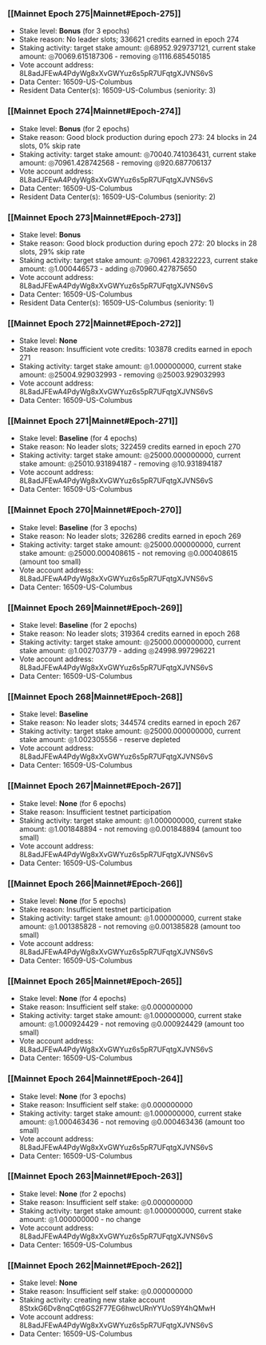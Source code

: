 ### [[Mainnet Epoch 275|Mainnet#Epoch-275]]
* Stake level: **Bonus** (for 3 epochs)
* Stake reason: No leader slots; 336621 credits earned in epoch 274
* Staking activity: target stake amount: ◎68952.929737121, current stake amount: ◎70069.615187306 - removing ◎1116.685450185
* Vote account address: 8L8adJFEwA4PdyWg8xXvGWYuz6s5pR7UFqtgXJVNS6vS
* Data Center: 16509-US-Columbus
* Resident Data Center(s): 16509-US-Columbus (seniority: 3)
### [[Mainnet Epoch 274|Mainnet#Epoch-274]]
* Stake level: **Bonus** (for 2 epochs)
* Stake reason: Good block production during epoch 273: 24 blocks in 24 slots, 0% skip rate
* Staking activity: target stake amount: ◎70040.741036431, current stake amount: ◎70961.428742568 - removing ◎920.687706137
* Vote account address: 8L8adJFEwA4PdyWg8xXvGWYuz6s5pR7UFqtgXJVNS6vS
* Data Center: 16509-US-Columbus
* Resident Data Center(s): 16509-US-Columbus (seniority: 2)
### [[Mainnet Epoch 273|Mainnet#Epoch-273]]
* Stake level: **Bonus**
* Stake reason: Good block production during epoch 272: 20 blocks in 28 slots, 29% skip rate
* Staking activity: target stake amount: ◎70961.428322223, current stake amount: ◎1.000446573 - adding ◎70960.427875650
* Vote account address: 8L8adJFEwA4PdyWg8xXvGWYuz6s5pR7UFqtgXJVNS6vS
* Data Center: 16509-US-Columbus
* Resident Data Center(s): 16509-US-Columbus (seniority: 1)
### [[Mainnet Epoch 272|Mainnet#Epoch-272]]
* Stake level: **None**
* Stake reason: Insufficient vote credits: 103878 credits earned in epoch 271
* Staking activity: target stake amount: ◎1.000000000, current stake amount: ◎25004.929032993 - removing ◎25003.929032993
* Vote account address: 8L8adJFEwA4PdyWg8xXvGWYuz6s5pR7UFqtgXJVNS6vS
* Data Center: 16509-US-Columbus
### [[Mainnet Epoch 271|Mainnet#Epoch-271]]
* Stake level: **Baseline** (for 4 epochs)
* Stake reason: No leader slots; 322459 credits earned in epoch 270
* Staking activity: target stake amount: ◎25000.000000000, current stake amount: ◎25010.931894187 - removing ◎10.931894187
* Vote account address: 8L8adJFEwA4PdyWg8xXvGWYuz6s5pR7UFqtgXJVNS6vS
* Data Center: 16509-US-Columbus
### [[Mainnet Epoch 270|Mainnet#Epoch-270]]
* Stake level: **Baseline** (for 3 epochs)
* Stake reason: No leader slots; 326286 credits earned in epoch 269
* Staking activity: target stake amount: ◎25000.000000000, current stake amount: ◎25000.000408615 - not removing ◎0.000408615 (amount too small)
* Vote account address: 8L8adJFEwA4PdyWg8xXvGWYuz6s5pR7UFqtgXJVNS6vS
* Data Center: 16509-US-Columbus
### [[Mainnet Epoch 269|Mainnet#Epoch-269]]
* Stake level: **Baseline** (for 2 epochs)
* Stake reason: No leader slots; 319364 credits earned in epoch 268
* Staking activity: target stake amount: ◎25000.000000000, current stake amount: ◎1.002703779 - adding ◎24998.997296221
* Vote account address: 8L8adJFEwA4PdyWg8xXvGWYuz6s5pR7UFqtgXJVNS6vS
* Data Center: 16509-US-Columbus
### [[Mainnet Epoch 268|Mainnet#Epoch-268]]
* Stake level: **Baseline**
* Stake reason: No leader slots; 344574 credits earned in epoch 267
* Staking activity: target stake amount: ◎25000.000000000, current stake amount: ◎1.002305556 - reserve depleted
* Vote account address: 8L8adJFEwA4PdyWg8xXvGWYuz6s5pR7UFqtgXJVNS6vS
* Data Center: 16509-US-Columbus
### [[Mainnet Epoch 267|Mainnet#Epoch-267]]
* Stake level: **None** (for 6 epochs)
* Stake reason: Insufficient testnet participation
* Staking activity: target stake amount: ◎1.000000000, current stake amount: ◎1.001848894 - not removing ◎0.001848894 (amount too small)
* Vote account address: 8L8adJFEwA4PdyWg8xXvGWYuz6s5pR7UFqtgXJVNS6vS
* Data Center: 16509-US-Columbus
### [[Mainnet Epoch 266|Mainnet#Epoch-266]]
* Stake level: **None** (for 5 epochs)
* Stake reason: Insufficient testnet participation
* Staking activity: target stake amount: ◎1.000000000, current stake amount: ◎1.001385828 - not removing ◎0.001385828 (amount too small)
* Vote account address: 8L8adJFEwA4PdyWg8xXvGWYuz6s5pR7UFqtgXJVNS6vS
* Data Center: 16509-US-Columbus
### [[Mainnet Epoch 265|Mainnet#Epoch-265]]
* Stake level: **None** (for 4 epochs)
* Stake reason: Insufficient self stake: ◎0.000000000
* Staking activity: target stake amount: ◎1.000000000, current stake amount: ◎1.000924429 - not removing ◎0.000924429 (amount too small)
* Vote account address: 8L8adJFEwA4PdyWg8xXvGWYuz6s5pR7UFqtgXJVNS6vS
* Data Center: 16509-US-Columbus
### [[Mainnet Epoch 264|Mainnet#Epoch-264]]
* Stake level: **None** (for 3 epochs)
* Stake reason: Insufficient self stake: ◎0.000000000
* Staking activity: target stake amount: ◎1.000000000, current stake amount: ◎1.000463436 - not removing ◎0.000463436 (amount too small)
* Vote account address: 8L8adJFEwA4PdyWg8xXvGWYuz6s5pR7UFqtgXJVNS6vS
* Data Center: 16509-US-Columbus
### [[Mainnet Epoch 263|Mainnet#Epoch-263]]
* Stake level: **None** (for 2 epochs)
* Stake reason: Insufficient self stake: ◎0.000000000
* Staking activity: target stake amount: ◎1.000000000, current stake amount: ◎1.000000000 - no change
* Vote account address: 8L8adJFEwA4PdyWg8xXvGWYuz6s5pR7UFqtgXJVNS6vS
* Data Center: 16509-US-Columbus
### [[Mainnet Epoch 262|Mainnet#Epoch-262]]
* Stake level: **None**
* Stake reason: Insufficient self stake: ◎0.000000000
* Staking activity: creating new stake account 8StxkG6Dv8nqCqt6GS2F77EG6hwcURnYYUoS9Y4hQMwH
* Vote account address: 8L8adJFEwA4PdyWg8xXvGWYuz6s5pR7UFqtgXJVNS6vS
* Data Center: 16509-US-Columbus